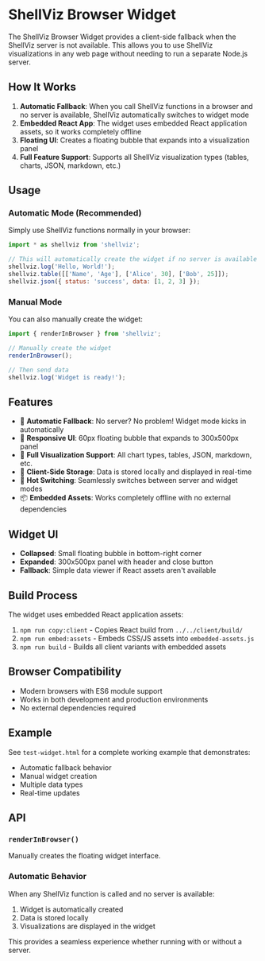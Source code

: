 # ShellViz Browser Widget

The ShellViz Browser Widget provides a client-side fallback when the ShellViz server is not available. This allows you to use ShellViz visualizations in any web page without needing to run a separate Node.js server.

## How It Works

1. **Automatic Fallback**: When you call ShellViz functions in a browser and no server is available, ShellViz automatically switches to widget mode
2. **Embedded React App**: The widget uses embedded React application assets, so it works completely offline
3. **Floating UI**: Creates a floating bubble that expands into a visualization panel
4. **Full Feature Support**: Supports all ShellViz visualization types (tables, charts, JSON, markdown, etc.)

## Usage

### Automatic Mode (Recommended)

Simply use ShellViz functions normally in your browser:

```javascript
import * as shellviz from 'shellviz';

// This will automatically create the widget if no server is available
shellviz.log('Hello, World!');
shellviz.table([['Name', 'Age'], ['Alice', 30], ['Bob', 25]]);
shellviz.json({ status: 'success', data: [1, 2, 3] });
```

### Manual Mode

You can also manually create the widget:

```javascript
import { renderInBrowser } from 'shellviz';

// Manually create the widget
renderInBrowser();

// Then send data
shellviz.log('Widget is ready!');
```

## Features

- 🎯 **Automatic Fallback**: No server? No problem! Widget mode kicks in automatically
- 📱 **Responsive UI**: 60px floating bubble that expands to 300x500px panel
- 🎨 **Full Visualization Support**: All chart types, tables, JSON, markdown, etc.
- 💾 **Client-Side Storage**: Data is stored locally and displayed in real-time
- 🔄 **Hot Switching**: Seamlessly switches between server and widget modes
- 📦 **Embedded Assets**: Works completely offline with no external dependencies

## Widget UI

- **Collapsed**: Small floating bubble in bottom-right corner
- **Expanded**: 300x500px panel with header and close button
- **Fallback**: Simple data viewer if React assets aren't available

## Build Process

The widget uses embedded React application assets:

1. `npm run copy:client` - Copies React build from `../../client/build/`
2. `npm run embed:assets` - Embeds CSS/JS assets into `embedded-assets.js`
3. `npm run build` - Builds all client variants with embedded assets

## Browser Compatibility

- Modern browsers with ES6 module support
- Works in both development and production environments
- No external dependencies required

## Example

See `test-widget.html` for a complete working example that demonstrates:
- Automatic fallback behavior
- Manual widget creation
- Multiple data types
- Real-time updates

## API

### `renderInBrowser()`
Manually creates the floating widget interface.

### Automatic Behavior
When any ShellViz function is called and no server is available:
1. Widget is automatically created
2. Data is stored locally
3. Visualizations are displayed in the widget

This provides a seamless experience whether running with or without a server. 